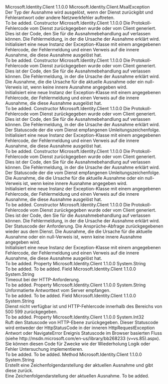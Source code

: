 <Type Name="MsalServiceException" FullName="Microsoft.Identity.Client.MsalServiceException">
  <TypeSignature Language="C#" Value="public class MsalServiceException : Microsoft.Identity.Client.MsalException" />
  <TypeSignature Language="ILAsm" Value=".class public auto ansi beforefieldinit MsalServiceException extends Microsoft.Identity.Client.MsalException" />
  <TypeSignature Language="DocId" Value="T:Microsoft.Identity.Client.MsalServiceException" />
  <TypeSignature Language="VB.NET" Value="Public Class MsalServiceException&#xA;Inherits MsalException" />
  <TypeSignature Language="F#" Value="type MsalServiceException = class&#xA;    inherit MsalException" />
  <AssemblyInfo>
    <AssemblyName>Microsoft.Identity.Client</AssemblyName>
    <AssemblyVersion>1.1.0.0</AssemblyVersion>
  </AssemblyInfo>
  <Base>
    <BaseTypeName>Microsoft.Identity.Client.MsalException</BaseTypeName>
  </Base>
  <Interfaces />
  <Docs>
    <summary>
            Der Typ der Ausnahme wird ausgelöst, wenn der Dienst zurückgibt und Fehlerantwort oder andere Netzwerkfehler auftreten.
            </summary>
    <remarks>To be added.</remarks>
  </Docs>
  <Members>
    <Member MemberName=".ctor">
      <MemberSignature Language="C#" Value="public MsalServiceException (string errorCode, string errorMessage);" />
      <MemberSignature Language="ILAsm" Value=".method public hidebysig specialname rtspecialname instance void .ctor(string errorCode, string errorMessage) cil managed" />
      <MemberSignature Language="DocId" Value="M:Microsoft.Identity.Client.MsalServiceException.#ctor(System.String,System.String)" />
      <MemberSignature Language="VB.NET" Value="Public Sub New (errorCode As String, errorMessage As String)" />
      <MemberSignature Language="F#" Value="new Microsoft.Identity.Client.MsalServiceException : string * string -&gt; Microsoft.Identity.Client.MsalServiceException" Usage="new Microsoft.Identity.Client.MsalServiceException (errorCode, errorMessage)" />
      <MemberType>Constructor</MemberType>
      <AssemblyInfo>
        <AssemblyName>Microsoft.Identity.Client</AssemblyName>
        <AssemblyVersion>1.1.0.0</AssemblyVersion>
      </AssemblyInfo>
      <Parameters>
        <Parameter Name="errorCode" Type="System.String" />
        <Parameter Name="errorMessage" Type="System.String" />
      </Parameters>
      <Docs>
        <param name="errorCode">
            Die Protokoll-Fehlercode vom Dienst zurückgegeben wurde oder vom Client generiert. Dies ist der Code, den Sie für die Ausnahmebehandlung auf verlassen können.
            </param>
        <param name="errorMessage">Die Fehlermeldung, in der die Ursache der Ausnahme erklärt wird.</param>
        <summary>
            Initialisiert eine neue Instanz der Exception-Klasse mit einem angegebenen Fehlercode, der Fehlermeldung und einen Verweis auf die innere Ausnahme, die diese Ausnahme ausgelöst hat.
            </summary>
        <remarks>To be added.</remarks>
      </Docs>
    </Member>
    <Member MemberName=".ctor">
      <MemberSignature Language="C#" Value="public MsalServiceException (string errorCode, string errorMessage, Exception innerException);" />
      <MemberSignature Language="ILAsm" Value=".method public hidebysig specialname rtspecialname instance void .ctor(string errorCode, string errorMessage, class System.Exception innerException) cil managed" />
      <MemberSignature Language="DocId" Value="M:Microsoft.Identity.Client.MsalServiceException.#ctor(System.String,System.String,System.Exception)" />
      <MemberSignature Language="VB.NET" Value="Public Sub New (errorCode As String, errorMessage As String, innerException As Exception)" />
      <MemberSignature Language="F#" Value="new Microsoft.Identity.Client.MsalServiceException : string * string * Exception -&gt; Microsoft.Identity.Client.MsalServiceException" Usage="new Microsoft.Identity.Client.MsalServiceException (errorCode, errorMessage, innerException)" />
      <MemberType>Constructor</MemberType>
      <AssemblyInfo>
        <AssemblyName>Microsoft.Identity.Client</AssemblyName>
        <AssemblyVersion>1.1.0.0</AssemblyVersion>
      </AssemblyInfo>
      <Parameters>
        <Parameter Name="errorCode" Type="System.String" />
        <Parameter Name="errorMessage" Type="System.String" />
        <Parameter Name="innerException" Type="System.Exception" />
      </Parameters>
      <Docs>
        <param name="errorCode">
            Die Protokoll-Fehlercode vom Dienst zurückgegeben wurde oder vom Client generiert. Dies ist der Code, den Sie für die Ausnahmebehandlung auf verlassen können.
            </param>
        <param name="errorMessage">Die Fehlermeldung, in der die Ursache der Ausnahme erklärt wird.</param>
        <param name="innerException">
            Die Ausnahme, die die Ursache für die aktuelle Ausnahme oder ein null-Verweis ist, wenn keine innere Ausnahme angegeben wird.
            </param>
        <summary>
            Initialisiert eine neue Instanz der Exception-Klasse mit einem angegebenen Fehlercode, der Fehlermeldung und einen Verweis auf die innere Ausnahme, die diese Ausnahme ausgelöst hat.
            </summary>
        <remarks>To be added.</remarks>
      </Docs>
    </Member>
    <Member MemberName=".ctor">
      <MemberSignature Language="C#" Value="public MsalServiceException (string errorCode, string errorMessage, int statusCode);" />
      <MemberSignature Language="ILAsm" Value=".method public hidebysig specialname rtspecialname instance void .ctor(string errorCode, string errorMessage, int32 statusCode) cil managed" />
      <MemberSignature Language="DocId" Value="M:Microsoft.Identity.Client.MsalServiceException.#ctor(System.String,System.String,System.Int32)" />
      <MemberSignature Language="VB.NET" Value="Public Sub New (errorCode As String, errorMessage As String, statusCode As Integer)" />
      <MemberSignature Language="F#" Value="new Microsoft.Identity.Client.MsalServiceException : string * string * int -&gt; Microsoft.Identity.Client.MsalServiceException" Usage="new Microsoft.Identity.Client.MsalServiceException (errorCode, errorMessage, statusCode)" />
      <MemberType>Constructor</MemberType>
      <AssemblyInfo>
        <AssemblyName>Microsoft.Identity.Client</AssemblyName>
        <AssemblyVersion>1.1.0.0</AssemblyVersion>
      </AssemblyInfo>
      <Parameters>
        <Parameter Name="errorCode" Type="System.String" />
        <Parameter Name="errorMessage" Type="System.String" />
        <Parameter Name="statusCode" Type="System.Int32" />
      </Parameters>
      <Docs>
        <param name="errorCode">
            Die Protokoll-Fehlercode vom Dienst zurückgegeben wurde oder vom Client generiert. Dies ist der Code, den Sie für die Ausnahmebehandlung auf verlassen können.
            </param>
        <param name="errorMessage">Die Fehlermeldung, in der die Ursache der Ausnahme erklärt wird.</param>
        <param name="statusCode">Der Statuscode der die vom Dienst empfangenen Umleitungszeichenfolge.</param>
        <summary>
            Initialisiert eine neue Instanz der Exception-Klasse mit einem angegebenen Fehlercode, der Fehlermeldung und einen Verweis auf die innere Ausnahme, die diese Ausnahme ausgelöst hat.
            </summary>
        <remarks>To be added.</remarks>
      </Docs>
    </Member>
    <Member MemberName=".ctor">
      <MemberSignature Language="C#" Value="public MsalServiceException (string errorCode, string errorMessage, int statusCode, Exception innerException);" />
      <MemberSignature Language="ILAsm" Value=".method public hidebysig specialname rtspecialname instance void .ctor(string errorCode, string errorMessage, int32 statusCode, class System.Exception innerException) cil managed" />
      <MemberSignature Language="DocId" Value="M:Microsoft.Identity.Client.MsalServiceException.#ctor(System.String,System.String,System.Int32,System.Exception)" />
      <MemberSignature Language="VB.NET" Value="Public Sub New (errorCode As String, errorMessage As String, statusCode As Integer, innerException As Exception)" />
      <MemberSignature Language="F#" Value="new Microsoft.Identity.Client.MsalServiceException : string * string * int * Exception -&gt; Microsoft.Identity.Client.MsalServiceException" Usage="new Microsoft.Identity.Client.MsalServiceException (errorCode, errorMessage, statusCode, innerException)" />
      <MemberType>Constructor</MemberType>
      <AssemblyInfo>
        <AssemblyName>Microsoft.Identity.Client</AssemblyName>
        <AssemblyVersion>1.1.0.0</AssemblyVersion>
      </AssemblyInfo>
      <Parameters>
        <Parameter Name="errorCode" Type="System.String" />
        <Parameter Name="errorMessage" Type="System.String" />
        <Parameter Name="statusCode" Type="System.Int32" />
        <Parameter Name="innerException" Type="System.Exception" />
      </Parameters>
      <Docs>
        <param name="errorCode">
            Die Protokoll-Fehlercode vom Dienst zurückgegeben wurde oder vom Client generiert. Dies ist der Code, den Sie für die Ausnahmebehandlung auf verlassen können.
            </param>
        <param name="errorMessage">Die Fehlermeldung, in der die Ursache der Ausnahme erklärt wird.</param>
        <param name="statusCode">Der Statuscode der die vom Dienst empfangenen Umleitungszeichenfolge.</param>
        <param name="innerException">
            Die Ausnahme, die die Ursache für die aktuelle Ausnahme oder ein null-Verweis ist, wenn keine innere Ausnahme angegeben wird.
            </param>
        <summary>
            Initialisiert eine neue Instanz der Exception-Klasse mit einem angegebenen Fehlercode, der Fehlermeldung und einen Verweis auf die innere Ausnahme, die diese Ausnahme ausgelöst hat.
            </summary>
        <remarks>To be added.</remarks>
      </Docs>
    </Member>
    <Member MemberName=".ctor">
      <MemberSignature Language="C#" Value="public MsalServiceException (string errorCode, string errorMessage, int statusCode, string claims, Exception innerException);" />
      <MemberSignature Language="ILAsm" Value=".method public hidebysig specialname rtspecialname instance void .ctor(string errorCode, string errorMessage, int32 statusCode, string claims, class System.Exception innerException) cil managed" />
      <MemberSignature Language="DocId" Value="M:Microsoft.Identity.Client.MsalServiceException.#ctor(System.String,System.String,System.Int32,System.String,System.Exception)" />
      <MemberSignature Language="VB.NET" Value="Public Sub New (errorCode As String, errorMessage As String, statusCode As Integer, claims As String, innerException As Exception)" />
      <MemberSignature Language="F#" Value="new Microsoft.Identity.Client.MsalServiceException : string * string * int * string * Exception -&gt; Microsoft.Identity.Client.MsalServiceException" Usage="new Microsoft.Identity.Client.MsalServiceException (errorCode, errorMessage, statusCode, claims, innerException)" />
      <MemberType>Constructor</MemberType>
      <AssemblyInfo>
        <AssemblyName>Microsoft.Identity.Client</AssemblyName>
        <AssemblyVersion>1.1.0.0</AssemblyVersion>
      </AssemblyInfo>
      <Parameters>
        <Parameter Name="errorCode" Type="System.String" />
        <Parameter Name="errorMessage" Type="System.String" />
        <Parameter Name="statusCode" Type="System.Int32" />
        <Parameter Name="claims" Type="System.String" />
        <Parameter Name="innerException" Type="System.Exception" />
      </Parameters>
      <Docs>
        <param name="errorCode">
            Die Protokoll-Fehlercode vom Dienst zurückgegeben wurde oder vom Client generiert. Dies ist der Code, den Sie für die Ausnahmebehandlung auf verlassen können.
            </param>
        <param name="errorMessage">Die Fehlermeldung, in der die Ursache der Ausnahme erklärt wird.</param>
        <param name="statusCode">Der Statuscode der Anforderung.</param>
        <param name="claims">Die Ansprüche-Abfrage zurückgegebenen wieder aus dem Dienst.</param>
        <param name="innerException">
            Die Ausnahme, die die Ursache für die aktuelle Ausnahme oder ein null-Verweis ist, wenn keine innere Ausnahme angegeben wird.
            </param>
        <summary>
            Initialisiert eine neue Instanz der Exception-Klasse mit einem angegebenen Fehlercode, der Fehlermeldung und einen Verweis auf die innere Ausnahme, die diese Ausnahme ausgelöst hat.
            </summary>
        <remarks>To be added.</remarks>
      </Docs>
    </Member>
    <Member MemberName="Claims">
      <MemberSignature Language="C#" Value="public string Claims { get; }" />
      <MemberSignature Language="ILAsm" Value=".property instance string Claims" />
      <MemberSignature Language="DocId" Value="P:Microsoft.Identity.Client.MsalServiceException.Claims" />
      <MemberSignature Language="VB.NET" Value="Public ReadOnly Property Claims As String" />
      <MemberSignature Language="F#" Value="member this.Claims : string" Usage="Microsoft.Identity.Client.MsalServiceException.Claims" />
      <MemberType>Property</MemberType>
      <AssemblyInfo>
        <AssemblyName>Microsoft.Identity.Client</AssemblyName>
        <AssemblyVersion>1.1.0.0</AssemblyVersion>
      </AssemblyInfo>
      <ReturnValue>
        <ReturnType>System.String</ReturnType>
      </ReturnValue>
      <Docs>
        <summary />
        <value>To be added.</value>
        <remarks>To be added.</remarks>
      </Docs>
    </Member>
    <Member MemberName="RequestTimeout">
      <MemberSignature Language="C#" Value="public const string RequestTimeout;" />
      <MemberSignature Language="ILAsm" Value=".field public static literal string RequestTimeout" />
      <MemberSignature Language="DocId" Value="F:Microsoft.Identity.Client.MsalServiceException.RequestTimeout" />
      <MemberSignature Language="VB.NET" Value="Public Const RequestTimeout As String " />
      <MemberSignature Language="F#" Value="val mutable RequestTimeout : string" Usage="Microsoft.Identity.Client.MsalServiceException.RequestTimeout" />
      <MemberType>Field</MemberType>
      <AssemblyInfo>
        <AssemblyName>Microsoft.Identity.Client</AssemblyName>
        <AssemblyVersion>1.1.0.0</AssemblyVersion>
      </AssemblyInfo>
      <ReturnValue>
        <ReturnType>System.String</ReturnType>
      </ReturnValue>
      <Docs>
        <summary>
            Timeout bei der HTTP-Anforderung.
            </summary>
        <remarks>To be added.</remarks>
      </Docs>
    </Member>
    <Member MemberName="ResponseBody">
      <MemberSignature Language="C#" Value="public string ResponseBody { get; }" />
      <MemberSignature Language="ILAsm" Value=".property instance string ResponseBody" />
      <MemberSignature Language="DocId" Value="P:Microsoft.Identity.Client.MsalServiceException.ResponseBody" />
      <MemberSignature Language="VB.NET" Value="Public ReadOnly Property ResponseBody As String" />
      <MemberSignature Language="F#" Value="member this.ResponseBody : string" Usage="Microsoft.Identity.Client.MsalServiceException.ResponseBody" />
      <MemberType>Property</MemberType>
      <AssemblyInfo>
        <AssemblyName>Microsoft.Identity.Client</AssemblyName>
        <AssemblyVersion>1.1.0.0</AssemblyVersion>
      </AssemblyInfo>
      <ReturnValue>
        <ReturnType>System.String</ReturnType>
      </ReturnValue>
      <Docs>
        <summary>
            Unformatierte Antworttext vom Server empfangen.
            </summary>
        <value>To be added.</value>
        <remarks>To be added.</remarks>
      </Docs>
    </Member>
    <Member MemberName="ServiceNotAvailable">
      <MemberSignature Language="C#" Value="public const string ServiceNotAvailable;" />
      <MemberSignature Language="ILAsm" Value=".field public static literal string ServiceNotAvailable" />
      <MemberSignature Language="DocId" Value="F:Microsoft.Identity.Client.MsalServiceException.ServiceNotAvailable" />
      <MemberSignature Language="VB.NET" Value="Public Const ServiceNotAvailable As String " />
      <MemberSignature Language="F#" Value="val mutable ServiceNotAvailable : string" Usage="Microsoft.Identity.Client.MsalServiceException.ServiceNotAvailable" />
      <MemberType>Field</MemberType>
      <AssemblyInfo>
        <AssemblyName>Microsoft.Identity.Client</AssemblyName>
        <AssemblyVersion>1.1.0.0</AssemblyVersion>
      </AssemblyInfo>
      <ReturnValue>
        <ReturnType>System.String</ReturnType>
      </ReturnValue>
      <Docs>
        <summary>
            Dienst nicht verfügbar ist und HTTP-Fehlercode innerhalb des Bereichs von 500 599 zurückgegeben.
            </summary>
        <remarks>To be added.</remarks>
      </Docs>
    </Member>
    <Member MemberName="StatusCode">
      <MemberSignature Language="C#" Value="public int StatusCode { get; }" />
      <MemberSignature Language="ILAsm" Value=".property instance int32 StatusCode" />
      <MemberSignature Language="DocId" Value="P:Microsoft.Identity.Client.MsalServiceException.StatusCode" />
      <MemberSignature Language="VB.NET" Value="Public ReadOnly Property StatusCode As Integer" />
      <MemberSignature Language="F#" Value="member this.StatusCode : int" Usage="Microsoft.Identity.Client.MsalServiceException.StatusCode" />
      <MemberType>Property</MemberType>
      <AssemblyInfo>
        <AssemblyName>Microsoft.Identity.Client</AssemblyName>
        <AssemblyVersion>1.1.0.0</AssemblyVersion>
      </AssemblyInfo>
      <ReturnValue>
        <ReturnType>System.Int32</ReturnType>
      </ReturnValue>
      <Docs>
        <summary>
            Ruft den Statuscode von HTTP-Ebene zurückgegeben. Dieser Statuscode wird entweder der HttpStatusCode in der inneren HttpRequestException Antwort oder NavigateError Ereignis Statuscode im Browser basierten Fluss (siehe http://msdn.microsoft.com/en-us/library/bb268233 (v=vs.85).aspx).
            Sie können diesen Code für Zwecke wie der Wiederholung Logik oder Fehler Untersuchung implementieren.
            </summary>
        <value>To be added.</value>
        <remarks>To be added.</remarks>
      </Docs>
    </Member>
    <Member MemberName="ToString">
      <MemberSignature Language="C#" Value="public override string ToString ();" />
      <MemberSignature Language="ILAsm" Value=".method public hidebysig virtual instance string ToString() cil managed" />
      <MemberSignature Language="DocId" Value="M:Microsoft.Identity.Client.MsalServiceException.ToString" />
      <MemberSignature Language="VB.NET" Value="Public Overrides Function ToString () As String" />
      <MemberSignature Language="F#" Value="override this.ToString : unit -&gt; string" Usage="msalServiceException.ToString " />
      <MemberType>Method</MemberType>
      <AssemblyInfo>
        <AssemblyName>Microsoft.Identity.Client</AssemblyName>
        <AssemblyVersion>1.1.0.0</AssemblyVersion>
      </AssemblyInfo>
      <ReturnValue>
        <ReturnType>System.String</ReturnType>
      </ReturnValue>
      <Parameters />
      <Docs>
        <summary>
            Erstellt eine Zeichenfolgendarstellung der aktuellen Ausnahme und gibt diese zurück.
            </summary>
        <returns>Eine Zeichenfolgendarstellung der aktuellen Ausnahme.</returns>
        <remarks>To be added.</remarks>
      </Docs>
    </Member>
  </Members>
</Type>